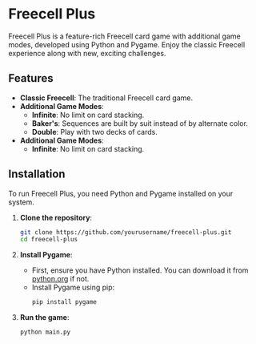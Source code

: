 # Freecell Plus

Freecell Plus is a feature-rich Freecell card game with additional game modes, developed using Python and Pygame. Enjoy the classic Freecell experience along with new, exciting challenges.

## Features

- **Classic Freecell**: The traditional Freecell card game.
- **Additional Game Modes**:
  - **Infinite**: No limit on card stacking.
  - **Baker's**: Sequences are built by suit instead of by alternate color.
  - **Double**: Play with two decks of cards.
- **Additional Game Modes**:
  - **Infinite**: No limit on card stacking.
    
## Installation

To run Freecell Plus, you need Python and Pygame installed on your system.

1. **Clone the repository**:
   ```sh
   git clone https://github.com/yourusername/freecell-plus.git
   cd freecell-plus
   ```
   
2. **Install Pygame**:
   - First, ensure you have Python installed. You can download it from [python.org](https://www.python.org/downloads/) if not.
   - Install Pygame using pip:
     ```sh
     pip install pygame
     ```
   
3. **Run the game**:
   ```sh
   python main.py
   ```
